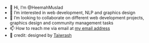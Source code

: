 + 👋 Hi, I’m @HeemahMuslad
+ 👀 I’m interested in web development, NLP and graphics design
+ 💞️ I’m looking to collaborate on different web development projects, graphics design and community management tasks
+ 📫 How to reach me via email at [my email address](rohimatmustapha7@gmail.com)
+ 👀 credit: designed by [Taiwrash](https://github.com/Taiwrash)
<!---
HeemahMuslad/HeemahMuslad is a ✨ special ✨ repository because its `README.md` (this file) appears on your GitHub profile.
You can click the Preview link to take a look at your changes.
--->
